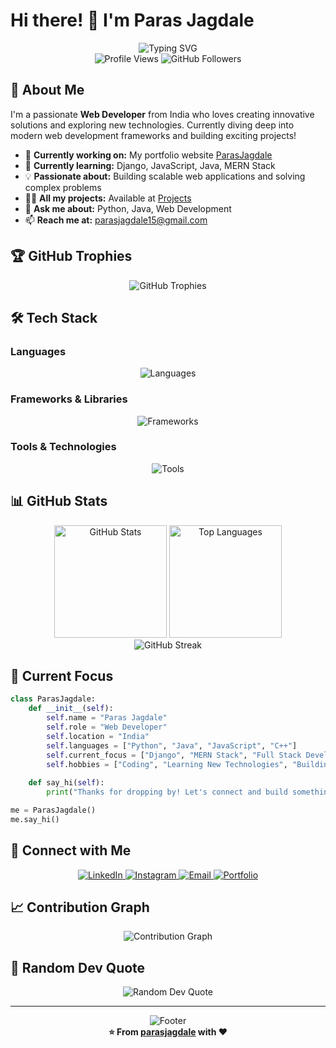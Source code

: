 # Hi there! 👋 I'm Paras Jagdale

<div align="center">
  <img src="https://readme-typing-svg.herokuapp.com?font=Fira+Code&size=30&duration=3000&pause=1000&color=36BCF7&center=true&vCenter=true&width=600&lines=Passionate+Web+Developer;Full+Stack+Enthusiast;Always+Learning+New+Tech;Building+Amazing+Projects" alt="Typing SVG" />
</div>

<div align="center">
  <img src="https://komarev.com/ghpvc/?username=parasbot&label=Profile%20views&color=0e75b6&style=flat" alt="Profile Views" />
  <img src="https://img.shields.io/github/followers/parasbot?label=Followers&style=social" alt="GitHub Followers" />
</div>

## 🚀 About Me

I'm a passionate **Web Developer** from India who loves creating innovative solutions and exploring new technologies. Currently diving deep into modern web development frameworks and building exciting projects!

- 🔭 **Currently working on:** My portfolio website [ParasJagdale](https://portfolio-frontend-pink-alpha.vercel.app/)
- 🌱 **Currently learning:** Django, JavaScript, Java, MERN Stack
- 💡 **Passionate about:** Building scalable web applications and solving complex problems
- 👨‍💻 **All my projects:** Available at [Projects](https://portfolio-frontend-pink-alpha.vercel.app/)
- 💬 **Ask me about:** Python, Java, Web Development
- 📫 **Reach me at:** parasjagdale15@gmail.com

## 🏆 GitHub Trophies
<div align="center">
  <img src="https://github-profile-trophy.vercel.app/?username=parasbot&theme=onestar&no-frame=true&no-bg=true&margin-w=4&column=7" alt="GitHub Trophies" />
</div>

## 🛠️ Tech Stack

### Languages
<div align="center">
  <img src="https://skillicons.dev/icons?i=python,java,cpp,javascript,html,css" alt="Languages" />
</div>

### Frameworks & Libraries
<div align="center">
  <img src="https://skillicons.dev/icons?i=django,bootstrap,react,nodejs,express" alt="Frameworks" />
</div>

### Tools & Technologies
<div align="center">
  <img src="https://skillicons.dev/icons?i=git,github,vscode,linux,mongodb,mysql" alt="Tools" />
</div>

## 📊 GitHub Stats

<div align="center">
  <img height="180em" src="https://github-readme-stats.vercel.app/api?username=parasbot&show_icons=true&theme=tokyonight&include_all_commits=true&count_private=true" alt="GitHub Stats" />
  <img height="180em" src="https://github-readme-stats.vercel.app/api/top-langs/?username=parasbot&layout=compact&langs_count=8&theme=tokyonight" alt="Top Languages" />
</div>

<div align="center">
  <img src="https://github-readme-streak-stats.herokuapp.com/?user=parasbot&theme=tokyonight" alt="GitHub Streak" />
</div>

## 🎯 Current Focus

```python
class ParasJagdale:
    def __init__(self):
        self.name = "Paras Jagdale"
        self.role = "Web Developer"
        self.location = "India"
        self.languages = ["Python", "Java", "JavaScript", "C++"]
        self.current_focus = ["Django", "MERN Stack", "Full Stack Development"]
        self.hobbies = ["Coding", "Learning New Technologies", "Building Projects"]
    
    def say_hi(self):
        print("Thanks for dropping by! Let's connect and build something amazing together!")

me = ParasJagdale()
me.say_hi()
```



## 🤝 Connect with Me

<div align="center">
  <a href="https://www.linkedin.com/in/paras-jagdale/"
   target="_blank">
    <img src="https://img.shields.io/badge/LinkedIn-0077B5?style=for-the-badge&logo=linkedin&logoColor=white" alt="LinkedIn" />
  </a>
  <a href="https://www.instagram.com/paras__029_/" 
  target="_blank">
    <img src="https://img.shields.io/badge/Instagram-E4405F?style=for-the-badge&logo=instagram&logoColor=white" alt="Instagram" />
  </a>
  <a href="mailto:parasjagdale15@gmail.com">
    <img src="https://img.shields.io/badge/Email-D14836?style=for-the-badge&logo=gmail&logoColor=white" alt="Email" />
  </a>
  <a href="[https://jagdaleparas.interns-es2.in](https://portfolio-frontend-pink-alpha.vercel.app/)" target="_blank">
    <img src="https://img.shields.io/badge/Portfolio-000000?style=for-the-badge&logo=github&logoColor=white" alt="Portfolio" />
  </a>
</div>

## 📈 Contribution Graph

<div align="center">
  <img src="https://github-readme-activity-graph.vercel.app/graph?username=parasbot&theme=tokyo-night" alt="Contribution Graph" />
</div>

## 💭 Random Dev Quote

<div align="center">
  <img src="https://quotes-github-readme.vercel.app/api?type=horizontal&theme=tokyonight" alt="Random Dev Quote" />
</div>

---

<div align="center">
  <img src="https://capsule-render.vercel.app/api?type=waving&color=gradient&height=100&section=footer" alt="Footer" />
</div>

<div align="center">
  <b>⭐ From <a href="https://github.com/parasbot">parasjagdale</a> with ❤️</b>
</div>
